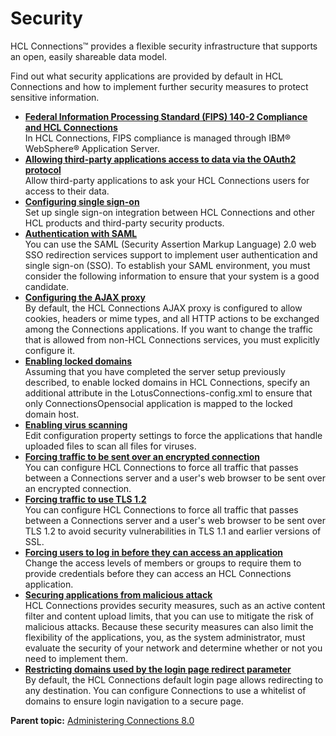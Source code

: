 # Security 

HCL Connections™ provides a flexible security infrastructure that supports an open, easily shareable data model.

Find out what security applications are provided by default in HCL Connections and how to implement further security measures to protect sensitive information.

-   **[Federal Information Processing Standard \(FIPS\) 140-2 Compliance and HCL Connections](../secure/sec_fips.md)**  
In HCL Connections, FIPS compliance is managed through IBM® WebSphere® Application Server.
-   **[Allowing third-party applications access to data via the OAuth2 protocol](../admin/c_admin_common_oauth.md)**  
Allow third-party applications to ask your HCL Connections users for access to their data.
-   **[Configuring single sign-on](../secure/c_sec_config_sso.md)**  
Set up single sign-on integration between HCL Connections and other HCL products and third-party security products.
-   **[Authentication with SAML](../secure/t_sec_securing_w_saml.md)**  
You can use the SAML \(Security Assertion Markup Language\) 2.0 web SSO redirection services support to implement user authentication and single sign-on \(SSO\). To establish your SAML environment, you must consider the following information to ensure that your system is a good candidate.
-   **[Configuring the AJAX proxy](../secure/t_admin_config_ajax_proxy.md)**  
By default, the HCL Connections AJAX proxy is configured to allow cookies, headers or mime types, and all HTTP actions to be exchanged among the Connections applications. If you want to change the traffic that is allowed from non-HCL Connections services, you must explicitly configure it.
-   **[Enabling locked domains](../install/t_post_install_cre11_conn_security_locked.md)**  
Assuming that you have completed the server setup previously described, to enable locked domains in HCL Connections, specify an additional attribute in the LotusConnections-config.xml to ensure that only ConnectionsOpensocial application is mapped to the locked domain host.
-   **[Enabling virus scanning](../secure/t_admin_common_virus_scanning.md)**  
Edit configuration property settings to force the applications that handle uploaded files to scan all files for viruses.
-   **[Forcing traffic to be sent over an encrypted connection](../secure/t_admin_common_forcing_ssl.md)**  
You can configure HCL Connections to force all traffic that passes between a Connections server and a user's web browser to be sent over an encrypted connection.
-   **[Forcing traffic to use TLS 1.2](../secure/t_admin_common_forcing_tls.md)**  
You can configure HCL Connections to force all traffic that passes between a Connections server and a user's web browser to be sent over TLS 1.2 to avoid security vulnerabilities in TLS 1.1 and earlier versions of SSL.
-   **[Forcing users to log in before they can access an application](../secure/t_admin_common_force_authentication.md)**  
Change the access levels of members or groups to require them to provide credentials before they can access an HCL Connections application.
-   **[Securing applications from malicious attack](../secure/c_admin_security_xss.md)**  
HCL Connections provides security measures, such as an active content filter and content upload limits, that you can use to mitigate the risk of malicious attacks. Because these security measures can also limit the flexibility of the applications, you, as the system administrator, must evaluate the security of your network and determine whether or not you need to implement them.
-   **[Restricting domains used by the login page redirect parameter](../secure/sec_restrict_login_page_redirects.md)**  
By default, the HCL Connections default login page allows redirecting to any destination. You can configure Connections to use a whitelist of domains to ensure login navigation to a secure page.

**Parent topic:** [Administering Connections 8.0](../welcome/welcome_admin.md)
